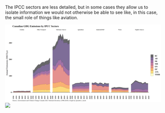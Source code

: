 The IPCC sectors are less detailed, but in some cases they allow us to isolate information we would not otherwise be able to see like, in this case, the small role of things like aviation.


<a href="images/inventory_ipcc_sector.png" target="_blank">
  <img border="0" align="center"  src="images/inventory_ipcc_sector.png"/>
</a>




<a href="images/inventory_ipcc_sector_prov.png" target="_blank">
  <img border="0" align="center"  src="images/inventory_ipcc_sector_prov.png"/>
</a>

